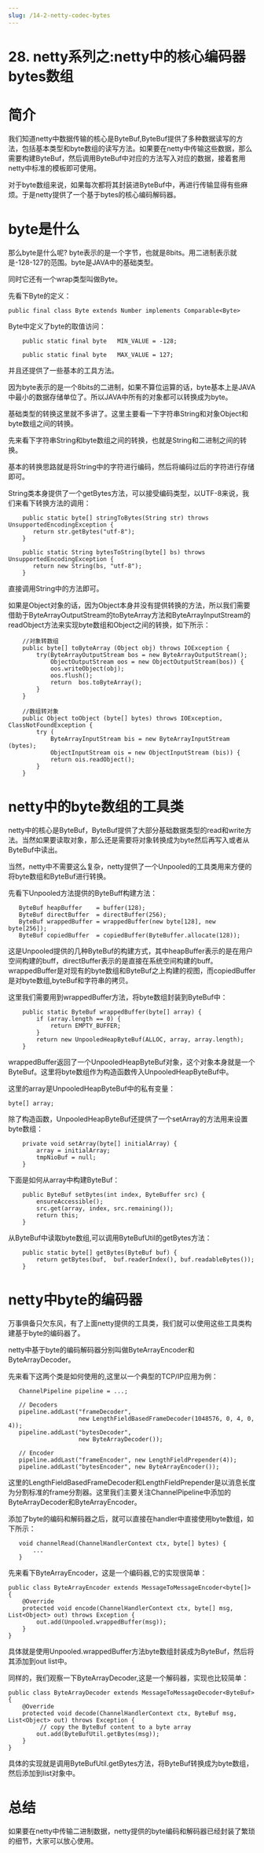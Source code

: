 ```yaml
---
slug: /14-2-netty-codec-bytes
---
```


# 28. netty系列之:netty中的核心编码器bytes数组



# 简介

我们知道netty中数据传输的核心是ByteBuf,ByteBuf提供了多种数据读写的方法，包括基本类型和byte数组的读写方法。如果要在netty中传输这些数据，那么需要构建ByteBuf，然后调用ByteBuf中对应的方法写入对应的数据，接着套用netty中标准的模板即可使用。

对于byte数组来说，如果每次都将其封装进ByteBuf中，再进行传输显得有些麻烦。于是netty提供了一个基于bytes的核心编码解码器。

# byte是什么

那么byte是什么呢? byte表示的是一个字节，也就是8bits。用二进制表示就是-128-127的范围。byte是JAVA中的基础类型。

同时它还有一个wrap类型叫做Byte。

先看下Byte的定义：

```
public final class Byte extends Number implements Comparable<Byte>
```

Byte中定义了byte的取值访问：

```
    public static final byte   MIN_VALUE = -128;

    public static final byte   MAX_VALUE = 127;
```

并且还提供了一些基本的工具方法。

因为byte表示的是一个8bits的二进制，如果不算位运算的话，byte基本上是JAVA中最小的数据存储单位了。所以JAVA中所有的对象都可以转换成为byte。

基础类型的转换这里就不多讲了。这里主要看一下字符串String和对象Object和byte数组之间的转换。

先来看下字符串String和byte数组之间的转换，也就是String和二进制之间的转换。

基本的转换思路就是将String中的字符进行编码，然后将编码过后的字符进行存储即可。

String类本身提供了一个getBytes方法，可以接受编码类型，以UTF-8来说，我们来看下转换方法的调用：

```
    public static byte[] stringToBytes(String str) throws UnsupportedEncodingException {
       return str.getBytes("utf-8");
    }

    public static String bytesToString(byte[] bs) throws UnsupportedEncodingException {
       return new String(bs, "utf-8");
    }
```

直接调用String中的方法即可。

如果是Object对象的话，因为Object本身并没有提供转换的方法，所以我们需要借助于ByteArrayOutputStream的toByteArray方法和ByteArrayInputStream的readObject方法来实现byte数组和Object之间的转换，如下所示：

```
    //对象转数组
    public byte[] toByteArray (Object obj) throws IOException {
        try(ByteArrayOutputStream bos = new ByteArrayOutputStream();
            ObjectOutputStream oos = new ObjectOutputStream(bos)) {
            oos.writeObject(obj);
            oos.flush();
            return  bos.toByteArray();
        }
    }

    //数组转对象
    public Object toObject (byte[] bytes) throws IOException, ClassNotFoundException {
        try (
            ByteArrayInputStream bis = new ByteArrayInputStream (bytes);
            ObjectInputStream ois = new ObjectInputStream (bis)) {
            return ois.readObject();
        }
    }
```

# netty中的byte数组的工具类

netty中的核心是ByteBuf，ByteBuf提供了大部分基础数据类型的read和write方法。当然如果要读取对象，那么还是需要将对象转换成为byte然后再写入或者从ByteBuf中读出。

当然，netty中不需要这么复杂，netty提供了一个Unpooled的工具类用来方便的将byte数组和ByteBuf进行转换。

先看下Unpooled方法提供的ByteBuff构建方法：

```
   ByteBuf heapBuffer    = buffer(128);
   ByteBuf directBuffer  = directBuffer(256);
   ByteBuf wrappedBuffer = wrappedBuffer(new byte[128], new byte[256]);
   ByteBuf copiedBuffer  = copiedBuffer(ByteBuffer.allocate(128));
```

这是Unpooled提供的几种ByteBuf的构建方式，其中heapBuffer表示的是在用户空间构建的buff，directBuffer表示的是直接在系统空间构建的buff。wrappedBuffer是对现有的byte数组和ByteBuf之上构建的视图，而copiedBuffer是对byte数组,byteBuf和字符串的拷贝。

这里我们需要用到wrappedBuffer方法，将byte数组封装到ByteBuf中：

```
    public static ByteBuf wrappedBuffer(byte[] array) {
        if (array.length == 0) {
            return EMPTY_BUFFER;
        }
        return new UnpooledHeapByteBuf(ALLOC, array, array.length);
    }
```

wrappedBuffer返回了一个UnpooledHeapByteBuf对象，这个对象本身就是一个ByteBuf。这里将byte数组作为构造函数传入UnpooledHeapByteBuf中。

这里的array是UnpooledHeapByteBuf中的私有变量：

```
byte[] array;

```

除了构造函数，UnpooledHeapByteBuf还提供了一个setArray的方法用来设置byte数组：

```
    private void setArray(byte[] initialArray) {
        array = initialArray;
        tmpNioBuf = null;
    }
```

下面是如何从array中构建ByteBuf：

```
    public ByteBuf setBytes(int index, ByteBuffer src) {
        ensureAccessible();
        src.get(array, index, src.remaining());
        return this;
    }
```

从ByteBuf中读取byte数组,可以调用ByteBufUtil的getBytes方法：

```
    public static byte[] getBytes(ByteBuf buf) {
        return getBytes(buf,  buf.readerIndex(), buf.readableBytes());
    }
```

# netty中byte的编码器

万事俱备只欠东风，有了上面netty提供的工具类，我们就可以使用这些工具类构建基于byte的编码器了。

netty中基于byte的编码解码器分别叫做ByteArrayEncoder和ByteArrayDecoder。

先来看下这两个类是如何使用的,这里以一个典型的TCP/IP应用为例：

```
   ChannelPipeline pipeline = ...;
  
   // Decoders
   pipeline.addLast("frameDecoder",
                    new LengthFieldBasedFrameDecoder(1048576, 0, 4, 0, 4));
   pipeline.addLast("bytesDecoder",
                    new ByteArrayDecoder());
  
   // Encoder
   pipeline.addLast("frameEncoder", new LengthFieldPrepender(4));
   pipeline.addLast("bytesEncoder", new ByteArrayEncoder());
```

这里的LengthFieldBasedFrameDecoder和LengthFieldPrepender是以消息长度为分割标准的frame分割器。这里我们主要关注ChannelPipeline中添加的ByteArrayDecoder和ByteArrayEncoder。

添加了byte的编码和解码器之后，就可以直接在handler中直接使用byte数组，如下所示：

```
   void channelRead(ChannelHandlerContext ctx, byte[] bytes) {
       ...
   }
```

先来看下ByteArrayEncoder，这是一个编码器,它的实现很简单：

```
public class ByteArrayEncoder extends MessageToMessageEncoder<byte[]> {
    @Override
    protected void encode(ChannelHandlerContext ctx, byte[] msg, List<Object> out) throws Exception {
        out.add(Unpooled.wrappedBuffer(msg));
    }
}
```

具体就是使用Unpooled.wrappedBuffer方法byte数组封装成为ByteBuf，然后将其添加到out list中。

同样的，我们观察一下ByteArrayDecoder,这是一个解码器，实现也比较简单：

```
public class ByteArrayDecoder extends MessageToMessageDecoder<ByteBuf> {
    @Override
    protected void decode(ChannelHandlerContext ctx, ByteBuf msg, List<Object> out) throws Exception {
         // copy the ByteBuf content to a byte array
        out.add(ByteBufUtil.getBytes(msg));
    }
}
```

具体的实现就是调用ByteBufUtil.getBytes方法，将ByteBuf转换成为byte数组，然后添加到list对象中。

# 总结

如果要在netty中传输二进制数据，netty提供的byte编码和解码器已经封装了繁琐的细节，大家可以放心使用。









